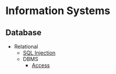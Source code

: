 # Information Systems
## Database
- Relational
  - [SQL Injection](Database/Relational/SQL%20Injection.md)
  - DBMS
    - [Access](Database/Relational/DBMS/Access/README.md)